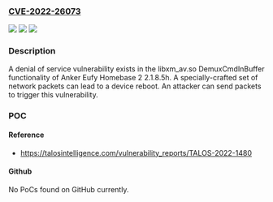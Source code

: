 ### [CVE-2022-26073](https://cve.mitre.org/cgi-bin/cvename.cgi?name=CVE-2022-26073)
![](https://img.shields.io/static/v1?label=Product&message=Eufy%20Homebase%202&color=blue)
![](https://img.shields.io/static/v1?label=Version&message=%3D%202.1.8.5h%20&color=brighgreen)
![](https://img.shields.io/static/v1?label=Vulnerability&message=CWE-190%3A%20Integer%20Overflow%20or%20Wraparound&color=brighgreen)

### Description

A denial of service vulnerability exists in the libxm_av.so DemuxCmdInBuffer functionality of Anker Eufy Homebase 2 2.1.8.5h. A specially-crafted set of network packets can lead to a device reboot. An attacker can send packets to trigger this vulnerability.

### POC

#### Reference
- https://talosintelligence.com/vulnerability_reports/TALOS-2022-1480

#### Github
No PoCs found on GitHub currently.

